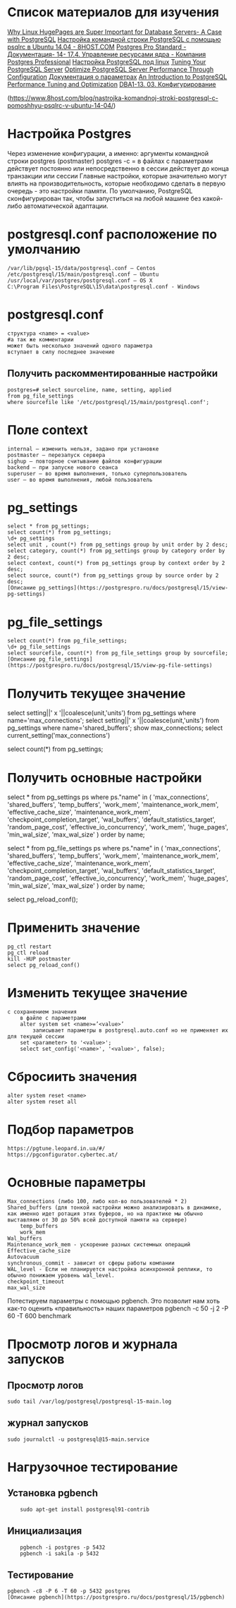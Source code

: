 
# Список материалов для изучения
   [Why Linux HugePages are Super Important for Database Servers- A Case with PostgreSQL](https://www.percona.com/blog/)
   [Настройка командной строки PostgreSQL c помощью psqlrc в Ubuntu 14.04 - 8HOST.COM](why-linux-hugepages-are-super-important-for-database-servers-a-case-with-postgresql/)
   [Postgres Pro Standard - Документация- 14- 17.4. Управление ресурсами ядра - Компания Postgres Professional](https://postgrespro.ru/docs/postgrespro/14/kernel-resources)
   [Настройка PostgreSQL под linux](https://habr.com/ru/companies/lsfusion/articles/590599/)
   [Tuning Your PostgreSQL Server](https://wiki.postgresql.org/wiki/Tuning_Your_PostgreSQL_Server)
   [Optimize PostgreSQL Server Performance Through Configuration](https://www.crunchydata.com/blog/optimize-postgresql-server-performance)
   [Документация о параметрах](https://postgresqlco.nf/doc/ru/param/)
   [An Introduction to PostgreSQL Performance Tuning and Optimization](https://www.enterprisedb.com/postgres-tutorials/introduction-postgresql-performance-tuning-and-optimization)
   [DBA1-13. 03. Конфигурирование](https://www.youtube.com/watch?v=L-vKZWFyDPk&list=PLaFqU3KCWw6LPcuYVymLcXl3muC45mu3e&index=4)

(https://www.8host.com/blog/nastrojka-komandnoj-stroki-postgresql-c-pomoshhyu-psqlrc-v-ubuntu-14-04/)


# Настройка Postgres
Через изменение конфигурации, а именно:
    аргументы командной строки postgres (postmaster)
    postgres -c <name>=<value>
        в файлах с параметрами действует постоянно
        или непосредственно в сессии действует до конца транзакции или сессии
Главные настройки, которые значительно могут влиять на производительность, которые необходимо сделать в первую очередь - это настройки памяти. По умолчанию, PostgreSQL сконфигурирован так, чтобы запуститься на любой машине без какой-либо автоматической адаптации.

# postgresql.conf расположение по умолчанию
    /var/lib/pgsql-15/data/postgresql.conf – Centos
    /etc/postgresql/15/main/postgresql.conf – Ubuntu
    /usr/local/var/postgres/postgresql.conf – OS X
    C:\Program Files\PostgreSQL\15\data\postgresql.conf - Windows

# postgresql.conf
    структура <name> = <value>
    #а так же комментарии
    может быть несколько значений одного параметра
    вступает в силу последнее значение

 ## Получить раскомментированные настройки
    postgres=# select sourceline, name, setting, applied
    from pg_file_settings
    where sourcefile like '/etc/postgresql/15/main/postgresql.conf';

# Поле context
    internal – изменить нельзя, задано при установке
    postmaster – перезапуск сервера
    sighup – повторное считывание файлов конфигурации
    backend – при запуске нового сеанса
    superuser – во время выполнения, только суперпользователь
    user – во время выполнения, любой пользователь

# pg_settings
    select * from pg_settings;
    select count(*) from pg_settings;
    \d+ pg_settings
    select unit , count(*) from pg_settings group by unit order by 2 desc;
    select category, count(*) from pg_settings group by category order by 2 desc;
    select context, count(*) from pg_settings group by context order by 2 desc;
    select source, count(*) from pg_settings group by source order by 2 desc;
    [Описание pg_settings](https://postgrespro.ru/docs/postgresql/15/view-pg-settings)

# pg_file_settings
    select count(*) from pg_file_settings;
    \d+ pg_file_settings
    select sourcefile, count(*) from pg_file_settings group by sourcefile;
    [Описание pg_file_settings](https://postgrespro.ru/docs/postgresql/15/view-pg-file-settings)


# Получить текущее значение
 select setting||' x '||coalesce(unit,'units') from pg_settings where name='max_connections';
 select setting||' x '||coalesce(unit,'units') from pg_settings where name='shared_buffers';
 show max_connections;
 select current_setting('max_connections')

select count(*) from pg_settings;

# Получить основные настройки
select * from pg_settings ps where ps."name"  in (
'max_connections',
'shared_buffers',
'temp_buffers',
'work_mem',
'maintenance_work_mem',
'effective_cache_size',
'maintenance_work_mem',
'checkpoint_completion_target',
'wal_buffers',
'default_statistics_target',
'random_page_cost',
'effective_io_concurrency',
'work_mem',
'huge_pages',
'min_wal_size',
'max_wal_size'
)
order by name;

select * from pg_file_settings ps where ps."name" in (
'max_connections',
'shared_buffers',
'temp_buffers',
'work_mem',
'maintenance_work_mem',
'effective_cache_size',
'maintenance_work_mem',
'checkpoint_completion_target',
'wal_buffers',
'default_statistics_target',
'random_page_cost',
'effective_io_concurrency',
'work_mem',
'huge_pages',
'min_wal_size',
'max_wal_size'
)
order by name;

select pg_reload_conf();


 # Применить значение
    pg_ctl restart
    pg_ctl reload
    kill -HUP postmaster
    select pg_reload_conf()

# Изменить текущее значение
    с сохранением значения
        в файле с параметрами
        alter system set <name>=’<value>’
            записывает параметры в postgresql.auto.conf но не применяет их
    для текущей сессии
        set <parameter> to '<value>';
        select set_config('<name>', '<value>', false);

# Сбросиить значения
    alter system reset <name>
    alter system reset all

# Подбор параметров
    https://pgtune.leopard.in.ua/#/
    https://pgconfigurator.cybertec.at/

# Основные параметры
    Max_connections (либо 100, либо кол-во пользователей * 2)
    Shared_buffers (для тонкой настройки можно анализировать в динамике, как именно идет ротация этих буферов, но на практике мы обычно выставляем от 30 до 50% всей доступной памяти на сервере)
        temp_buffers
        work_mem
    Wal_buffers
    Maintenance_work_mem - ускорение разных системных операций
    Effective_cache_size
    Autovacuum
    synchronous_commit - зависит от сферы работы компании
    WAL_level - Если не планируется настройка асинхронной реплики, то обычно понижаем уровень wal_level.
    checkpoint_timeout
    max_wal_size

Потестируем параметры с помощью pgbench. Это позволит нам хоть как-то оценить «правильность» наших параметров
    pgbench -c 50 -j 2 -P 60 -T 600 benchmark


# Просмотр логов и журнала запусков
 ## Просмотр логов
    sudo tail /var/log/postgresql/postgresql-15-main.log
 ## журнал запусков
    sudo journalctl -u postgresql@15-main.service

# Нагрузочное тестирование
   ## Установка pgbench
        sudo apt-get install postgresql91-contrib
   ## Инициализация
        pgbench -i postgres -p 5432
        pgbench -i sakila -p 5432
    
   ## Тестирование
    pgbench -c8 -P 6 -T 60 -p 5432 postgres
    [Описание pgbench](https://postgrespro.ru/docs/postgresql/15/pgbench)
